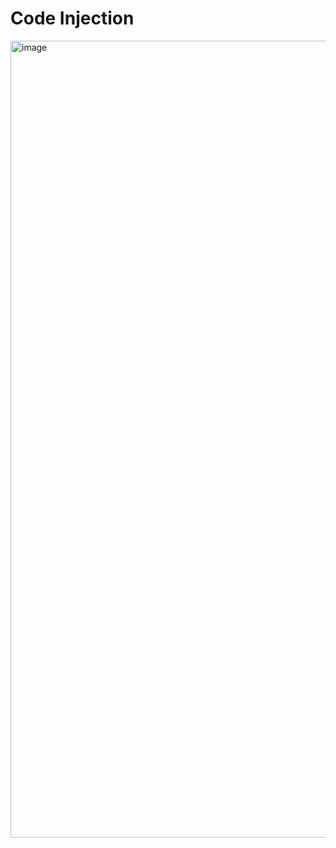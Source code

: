 # Code Injection

<img width="1275" alt="image" src="https://github.com/rayanepimentel/InfoSec-iniciante/assets/37915359/243def27-f8df-46e1-8c78-1d1c3f218163">

